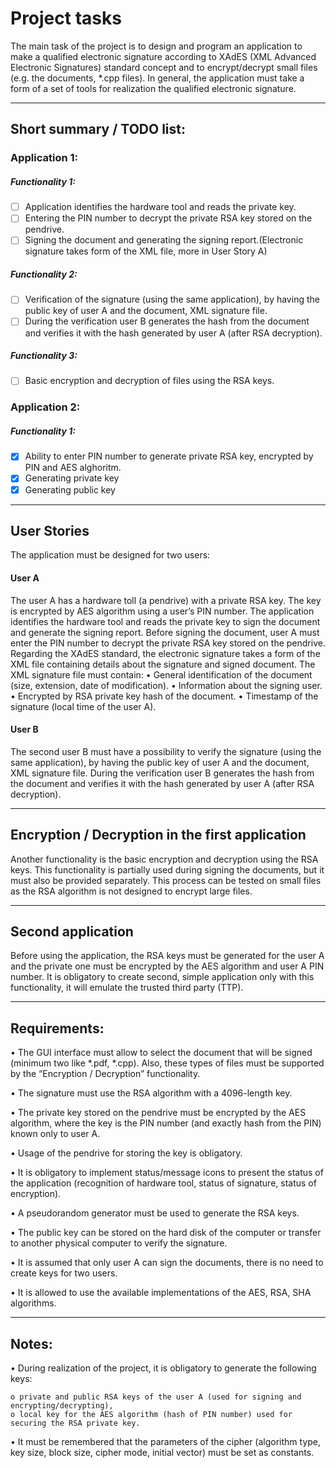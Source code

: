 # Project tasks

The main task of the project is to design and program an application to make a
qualified electronic signature according to XAdES (XML Advanced Electronic
Signatures) standard concept and to encrypt/decrypt small files (e.g. the documents,
*.cpp files). In general, the application must take a form of a set of tools for realization
the qualified electronic signature.
__________________________________________________________________________________
## Short summary / TODO list:
### Application 1:
##### Functionality 1:
- [ ] Application identifies the hardware tool and reads the private key.
- [ ] Entering the PIN number to decrypt the private RSA key stored on the pendrive.
- [ ] Signing the document and generating the signing report.(Electronic signature takes form of the XML file, more in User Story A)
##### Functionality 2:
- [ ] Verification of the signature (using the same application), by having the public key of user A and the document, XML signature file.
- [ ] During the verification user B generates the hash from the document and verifies it with the hash generated by user A (after RSA decryption).
##### Functionality 3:
- [ ] Basic encryption and decryption of files using the RSA keys.
### Application 2:
##### Functionality 1:
- [X] Ability to enter PIN number to generate private RSA key, encrypted by PIN and AES alghoritm.
- [X] Generating private key
- [X] Generating public key
__________________________________________________________________________________
## User Stories
The application must be designed for two users:
#### User A

The user A has a hardware toll (a pendrive) with a private RSA key. The key is
encrypted by AES algorithm using a user’s PIN number. The application identifies the
hardware tool and reads the private key to sign the document and generate the signing report. Before signing the document, user A must enter the PIN number to decrypt the
private RSA key stored on the pendrive. Regarding the XAdES standard, the electronic
signature takes a form of the XML file containing details about the signature and signed
document. The XML signature file must contain:
• General identification of the document (size, extension, date of modification).
• Information about the signing user.
• Encrypted by RSA private key hash of the document.
• Timestamp of the signature (local time of the user A).
#### User B

The second user B must have a possibility to verify the signature (using the same
application), by having the public key of user A and the document, XML signature file.
During the verification user B generates the hash from the document and verifies it
with the hash generated by user A (after RSA decryption).
__________________________________________________________________________________
## Encryption / Decryption in the first application

Another functionality is the basic encryption and decryption using the RSA keys.
This functionality is partially used during signing the documents, but it must also be
provided separately. This process can be tested on small files as the RSA algorithm is
not designed to encrypt large files.
__________________________________________________________________________________
## Second application

Before using the application, the RSA keys must be generated for the user A and
the private one must be encrypted by the AES algorithm and user A PIN number. It is
obligatory to create second, simple application only with this functionality, it will emulate
the trusted third party (TTP).
__________________________________________________________________________________
## Requirements:
• The GUI interface must allow to select the document that will be signed
(minimum two like *.pdf, *.cpp). Also, these types of files must be supported by
the “Encryption / Decryption” functionality.

• The signature must use the RSA algorithm with a 4096-length key.

• The private key stored on the pendrive must be encrypted by the AES algorithm,
where the key is the PIN number (and exactly hash from the PIN) known only
to user A.

• Usage of the pendrive for storing the key is obligatory.

• It is obligatory to implement status/message icons to present the status of the
application (recognition of hardware tool, status of signature, status of
encryption).

• A pseudorandom generator must be used to generate the RSA keys.

• The public key can be stored on the hard disk of the computer or transfer to
another physical computer to verify the signature.

• It is assumed that only user A can sign the documents, there is no need to create
keys for two users.

• It is allowed to use the available implementations of the AES, RSA, SHA
algorithms.
__________________________________________________________________________________
## Notes:
• During realization of the project, it is obligatory to generate the following keys:

    o private and public RSA keys of the user A (used for signing and encrypting/decrypting),
    o local key for the AES algorithm (hash of PIN number) used for securing the RSA private key.
• It must be remembered that the parameters of the cipher (algorithm type, key
size, block size, cipher mode, initial vector) must be set as constants.